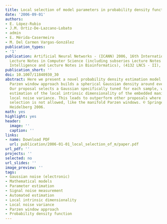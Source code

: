 ```yaml
---
title: Local selection of model parameters in probability density function estimation
date: '2006-09-01'
authors:
- E. López-Rubio
- J.M. Ortiz-De-Lazcano-Lobato
- admin
- E. Mérida-Casermeiro
- M. Del Carmen Vargas-González
publication_types: 
- '1'
publication: Artificial Neural Networks - (ICANN) 2006, 16th International Conference,
  Lecture Notes in Computer Science (including subseries Lecture Notes in Artificial
  Intelligence and Lecture Notes in Bioinformatics), (4132 LNCS - II), _pp. 292-301_
publication_short: ''
doi: 10.1007/11840930_30
abstract: Here we present a novel probability density estimation model. The classical
  Parzen window approach builds a spherical Gaussian density around every input sample.
  Our proposal selects a Gaussian specifically tuned for each sample, with an automated
  estimation of the local intrinsic dimensionality of the embedded manifold and the
  local noise variance. This leads to outperform other proposals where local parameter
  selection is not allowed, like the manifold Parzen windows. © Springer-Verlag Berlin
  Heidelberg 2006.
math: yes
highlight: yes
header:
  image: ''
  caption: ''
links:
- name: Download PDF
  url: publication/2006-01-01_local_selection_of_m/paper.pdf
url_pdf: ''
projects: ''
selected: no
url_slides: ''
image_preview: ''
tags:
- Gaussian noise (electronic)
- Mathematical models
- Parameter estimation
- Signal noise measurement
- Automated estimation
- Local intrinsic dimensionality
- Local noise variance
- Parzen window approach
- Probability density function
---
```


